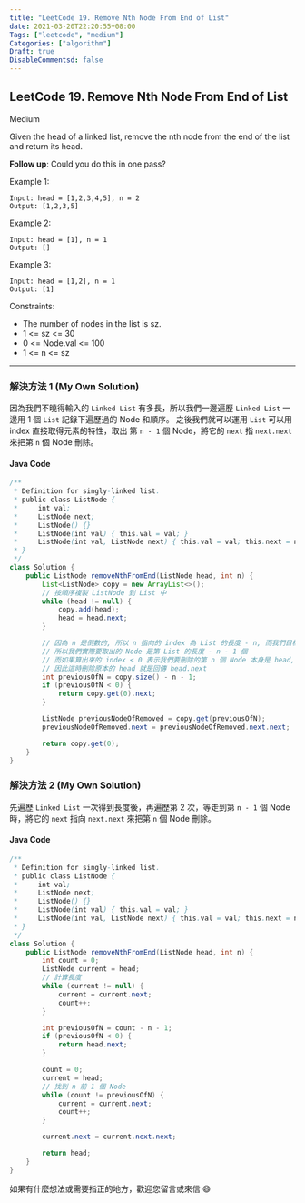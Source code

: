 ```yaml
---
title: "LeetCode 19. Remove Nth Node From End of List"
date: 2021-03-20T22:20:55+08:00
Tags: ["leetcode", "medium"]
Categories: ["algorithm"]
Draft: true
DisableCommentsd: false
---
```

## LeetCode 19. Remove Nth Node From End of List

 <span class="medium">Medium</span>

Given the head of a linked list, remove the nth node from the end of the list and return its head.

**Follow up**: Could you do this in one pass?

Example 1:
```
Input: head = [1,2,3,4,5], n = 2
Output: [1,2,3,5]
```
Example 2:
```
Input: head = [1], n = 1
Output: []
```
Example 3:
```
Input: head = [1,2], n = 1
Output: [1]
```


Constraints:

   - The number of nodes in the list is sz.
   - 1 <= sz <= 30
   - 0 <= Node.val <= 100
   - 1 <= n <= sz

---
### 解決方法 1 (My Own Solution)
因為我們不曉得輸入的 `Linked List` 有多長，所以我們一邊遍歷 `Linked List` 一邊用 1 個 `List` 記錄下遍歷過的 Node 和順序。
之後我們就可以運用 `List` 可以用 index 直接取得元素的特性，取出 第 `n - 1` 個 Node，將它的 `next` 指 `next.next` 來把第 `n` 個 Node 刪除。

#### Java Code
```java
/**
 * Definition for singly-linked list.
 * public class ListNode {
 *     int val;
 *     ListNode next;
 *     ListNode() {}
 *     ListNode(int val) { this.val = val; }
 *     ListNode(int val, ListNode next) { this.val = val; this.next = next; }
 * }
 */
class Solution {
    public ListNode removeNthFromEnd(ListNode head, int n) {
        List<ListNode> copy = new ArrayList<>();
        // 按順序複製 ListNode 到 List 中
        while (head != null) {
            copy.add(head);
            head = head.next;
        }

        // 因為 n 是倒數的, 所以 n 指向的 index 為 List 的長度 - n, 而我們目標要取出 n - 1
        // 所以我們實際要取出的 Node 是第 List 的長度 - n - 1 個
        // 而如果算出來的 index < 0 表示我們要刪除的第 n 個 Node 本身是 head, 所以 n - 1 的 index 才會 < 0
        // 因此這時刪除原本的 head 就是回傳 head.next
        int previousOfN = copy.size() - n - 1;
        if (previousOfN < 0) {
            return copy.get(0).next;
        }

        ListNode previousNodeOfRemoved = copy.get(previousOfN);
        previousNodeOfRemoved.next = previousNodeOfRemoved.next.next;

        return copy.get(0);
    }
}
```

### 解決方法 2 (My Own Solution)
先遍歷 `Linked List` 一次得到長度後，再遍歷第 2 次，等走到第 `n - 1` 個 Node 時，將它的 `next` 指向 `next.next` 來把第 `n` 個 Node 刪除。

#### Java Code
```java
/**
 * Definition for singly-linked list.
 * public class ListNode {
 *     int val;
 *     ListNode next;
 *     ListNode() {}
 *     ListNode(int val) { this.val = val; }
 *     ListNode(int val, ListNode next) { this.val = val; this.next = next; }
 * }
 */
class Solution {
    public ListNode removeNthFromEnd(ListNode head, int n) {
        int count = 0;
        ListNode current = head;
        // 計算長度
        while (current != null) {
            current = current.next;
            count++;
        }

        int previousOfN = count - n - 1;
        if (previousOfN < 0) {
            return head.next;
        }

        count = 0;
        current = head;
        // 找到 n 前 1 個 Node
        while (count != previousOfN) {
            current = current.next;
            count++;
        }

        current.next = current.next.next;

        return head;
    }
}
```

如果有什麼想法或需要指正的地方，歡迎您留言或來信 😄